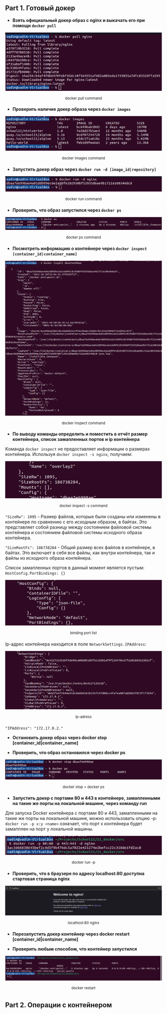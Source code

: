 ## Part 1. Готовый докер

* **Взять официальный докер образ с nginx и выкачать его при помощи `docker pull`**

<p align="center">
  <img src="../images/part_1.1.png" />
  <p align="center">
    <sup> docker pull command </sup>
  </p>
</p>

* **Проверить наличие докер образа через `docker images`**

<p align="center">
  <img src="../images/part_1.2.png" />
  <p align="center">
    <sup> docker images command </sup>
  </p>
</p>

* **Запустить докер образ через `docker run -d [image_id|repository]`**

<p align="center">
  <img src="../images/part_1.3.png" />
  <p align="center">
    <sup> docker run command </sup>
  </p>
</p>

* **Проверить, что образ запустился через `docker ps`**

<p align="center">
  <img src="../images/part_1.4.png" />
  <p align="center">
    <sup> docker ps command </sup>
  </p>
</p>

* **Посмотреть информацию о контейнере через `docker inspect [container_id|container_name]`**

<p align="center">
  <img src="../images/part_1.5.png" />
  <p align="center">
    <sup> docker inspect command </sup>
  </p>
</p>

* **По выводу команды определить и поместить в отчёт размер контейнера, список замапленных портов и ip контейнера**

Kоманда `docker inspect` не предоставляет информации о размерах контейнера.
Используя `docker inspect -s nginx`, получаем:

<p align="center">
  <img src="../images/part_1.5.1.png" />
  <p align="center">
    <sup> docker inspect -s command </sup>
  </p>
</p>

`"SizeRw": 1095` - Размер файлов, которые были созданы или изменены в контейнере
  по сравнению с его исходным образом, в байтах. Это представляет собой разницу
  между состоянием файловой системы контейнера и состоянием файловой системы
  исходного образа контейнера.

`"SizeRootFs": 186738284` - Общий размер всех файлов в контейнере, в байтах.
  Это включает в себя все файлы, как внутри контейнера, так и файлы из исходного
  образа контейнера.

Cписок замапленных портов в данный момент является пустым: `HostConfig.PortBindings: {}`

<p align="center">
  <img src="../images/part_1.5.2.png" />
  <p align="center">
    <sup> binding port list </sup>
  </p>
</p>

Ip-адрес контейнера находится в поле `NetworkSettings.IPAddress`:

<p align="center">
  <img src="../images/part_1.5.3.png" />
  <p align="center">
    <sup> ip-adress </sup>
  </p>
</p>

`"IPAddress": "172.17.0.2."`

* **Остановить докер образ через docker stop [container_id|container_name]**

* **Проверить, что образ остановился через docker ps**

<p align="center">
  <img src="../images/part_1.6.png" />
  <p align="center">
    <sup> docker stop + docker ps </sup>
  </p>
</p>

* **Запустить докер с портами 80 и 443 в контейнере, замапленными на такие же порты на локальной машине, через команду run**

Для запуска Docker контейнера с портами 80 и 443, замапленными на такие же порты на локальной машине, можно использовать опцию -p: `docker run -p x:y <name>` означает, что порт x контейнера будет замапплен на порт у локальной машины.

<p align="center">
  <img src="../images/part_1.7.png" />
  <p align="center">
    <sup> docker run -p </sup>
  </p>
</p>

* **Проверить, что в браузере по адресу localhost:80 доступна стартовая страница nginx**

<p align="center">
  <img src="../images/part_1.8.png" />
  <p align="center">
    <sup> localhost:80 nginx </sup>
  </p>
</p>

* **Перезапустить докер контейнер через docker restart [container_id|container_name]**

* **Проверить любым способом, что контейнер запустился**

<p align="center">
  <img src="../images/part_1.9.png" />
  <p align="center">
    <sup> docker restart </sup>
  </p>
</p>

## Part 2. Операции с контейнером
